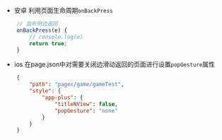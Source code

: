 - 安卓
	利用页面生命周期`onBackPress`
``` js
	// 监听侧边返回
	onBackPress(e) {
		// console.log(e)
		return true;
	}
```
- ios
	在page.json中对需要关闭边滑动返回的页面进行设置`popGesture`属性
``` json
	{
		"path": "pages/game/gameTest",
		"style": {
			"app-plus": {
				"titleNView": false,
				"popGesture": "none"
			}
		}
	}
```